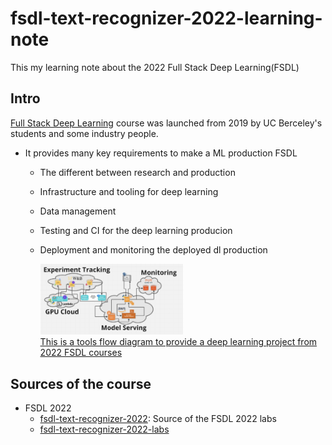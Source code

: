 # fsdl-text-recognizer-2022-learning-note
This my learning note about the 2022 Full Stack Deep Learning(FSDL)

## Intro 

[Full Stack Deep Learning](https://fullstackdeeplearning.com/) course was launched from 2019 by UC Berceley's students and some industry people.
- It provides many key requirements to make a ML production FSDL
    - The different between research and production
    - Infrastructure and tooling for deep learning 
    - Data management 
    - Testing and CI for the deep learning producion
    - Deployment and monitoring the deployed dl production

        <a  href="https://miro.com/app/board/uXjVOrOHcOg=/?moveToViewport=-756,-1203,2371,1920&embedId=593080028837">
        <img src="docs/images/fsdl_2022_tool_diagram.png" title="fsdl_2022_tool_diagram" height="50%" width="50%" >
        <br>
            This is a tools flow diagram to provide a deep learning project from 2022 FSDL courses
        </a>

## Sources of the course
- FSDL 2022 
    - [fsdl-text-recognizer-2022](https://github.com/full-stack-deep-learning/fsdl-text-recognizer-2022): Source of the FSDL 2022 labs
    - [fsdl-text-recognizer-2022-labs](https://github.com/full-stack-deep-learning/fsdl-text-recognizer-2022-labs)

